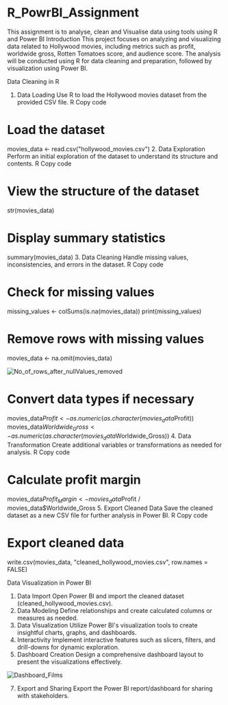# R_PowrBI_Assignment
This assignment is to analyse, clean and Visualise data using tools using R and Power BI
Introduction
This project focuses on analyzing and visualizing data related to Hollywood movies, including metrics such as profit, worldwide gross, Rotten Tomatoes score, and audience score. The analysis will be conducted using R for data cleaning and preparation, followed by visualization using Power BI.

Data Cleaning in R
1. Data Loading
Use R to load the Hollywood movies dataset from the provided CSV file.
R
Copy code
# Load the dataset
movies_data <- read.csv("hollywood_movies.csv")
2. Data Exploration
Perform an initial exploration of the dataset to understand its structure and contents.
R
Copy code
# View the structure of the dataset
str(movies_data)

# Display summary statistics
summary(movies_data)
3. Data Cleaning
Handle missing values, inconsistencies, and errors in the dataset.
R
Copy code
# Check for missing values
missing_values <- colSums(is.na(movies_data))
print(missing_values)

# Remove rows with missing values
movies_data <- na.omit(movies_data)

![No_of_rows_after_nullValues_removed](https://github.com/Sunitharanip/R_PowrBI_Assignment/assets/156103999/d4a750ea-686c-4488-905e-222fbbbdb2bd)


# Convert data types if necessary
movies_data$Profit <- as.numeric(as.character(movies_data$Profit))
movies_data$Worldwide_Gross <- as.numeric(as.character(movies_data$Worldwide_Gross))
4. Data Transformation
Create additional variables or transformations as needed for analysis.
R
Copy code
# Calculate profit margin
movies_data$Profit_Margin <- movies_data$Profit / movies_data$Worldwide_Gross
5. Export Cleaned Data
Save the cleaned dataset as a new CSV file for further analysis in Power BI.
R
Copy code
# Export cleaned data
write.csv(movies_data, "cleaned_hollywood_movies.csv", row.names = FALSE)


Data Visualization in Power BI
1. Data Import
Open Power BI and import the cleaned dataset (cleaned_hollywood_movies.csv).
2. Data Modeling
Define relationships and create calculated columns or measures as needed.
3. Data Visualization
Utilize Power BI's visualization tools to create insightful charts, graphs, and dashboards.
4. Interactivity
Implement interactive features such as slicers, filters, and drill-downs for dynamic exploration.
5. Dashboard Creation
Design a comprehensive dashboard layout to present the visualizations effectively.

![Dashboard_Films](https://github.com/Sunitharanip/R_PowrBI_Assignment/assets/156103999/58676f7e-8678-445d-8d00-8d41dbb4ddaa)

7. Export and Sharing
Export the Power BI report/dashboard for sharing with stakeholders.

